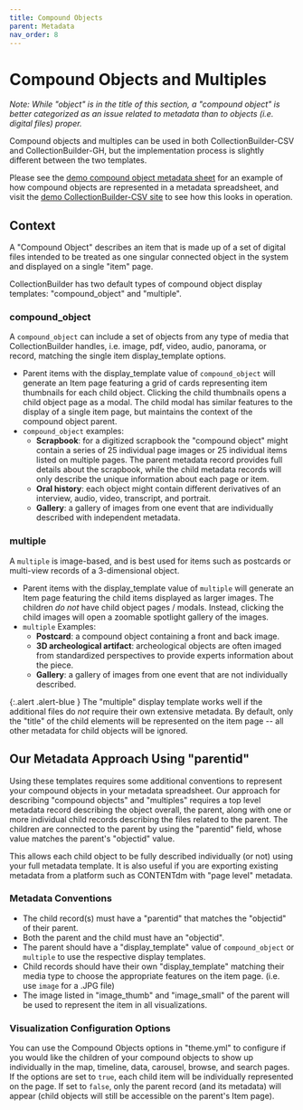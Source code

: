 ```yaml
---
title: Compound Objects
parent: Metadata
nav_order: 8
---
```

# Compound Objects and Multiples

_Note: While "object" is in the title of this section, a "compound object" is better categorized as an issue related to metadata than to objects (i.e. digital files) proper._

Compound objects and multiples can be used in both CollectionBuilder-CSV and CollectionBuilder-GH, but the implementation process is slightly different between the two templates. 

Please see the [demo compound object metadata sheet](https://docs.google.com/spreadsheets/d/1UNwl02r3fB-ybiKqb3SY4K30Tf4_rY_NOv5_o5WtVoY/edit?usp=sharing) for an example of how compound objects are represented in a metadata spreadsheet, and visit the [demo CollectionBuilder-CSV site](https://compound-1lqv.onrender.com/) to see how this looks in operation. 

## Context

A "Compound Object" describes an item that is made up of a set of digital files intended to be treated as one singular connected object in the system and displayed on a single "item" page. 

CollectionBuilder has two default types of compound object display templates: 
"compound_object" and "multiple".

### compound_object 

A `compound_object` can include a set of objects from any type of media that CollectionBuilder handles, i.e. image, pdf, video, audio, panorama, or record, matching the single item display_template options. 

- Parent items with the display_template value of `compound_object` will generate an Item page featuring a grid of cards representing item thumbnails for each child object. Clicking the child thumbnails opens a child object page as a modal. The child modal has similar features to the display of a single item page, but maintains the context of the compound object parent. 
- `compound_object` examples:
    - **Scrapbook**: for a digitized scrapbook the "compound object" might contain a series of 25 individual page images or 25 individual items listed on multiple pages. The parent metadata record provides full details about the scrapbook, while the child metadata records will only describe the unique information about each page or item. 
    - **Oral history**: each object might contain different derivatives of an interview, audio, video, transcript, and portrait.
    - **Gallery**: a gallery of images from one event that are individually described with independent metadata.

### multiple

A `multiple` is image-based, and is best used for items such as postcards or multi-view records of a 3-dimensional object. 

- Parent items with the display_template value of `multiple` will generate an Item page featuring the child items displayed as larger images. The children *do not* have child object pages / modals. Instead, clicking the child images will open a zoomable spotlight gallery of the images.
- `multiple` Examples: 
    - **Postcard**: a compound object containing a front and back image. 
    - **3D archeological artifact**: archeological objects are often imaged from standardized perspectives to provide experts information about the piece.
    - **Gallery**: a gallery of images from one event that are not individually described.

{:.alert .alert-blue }
The "multiple" display template works well if the additional files do *not* require their own extensive metadata. By default, only the "title" of the child elements will be represented on the item page -- all other metadata for child objects will be ignored. 

## Our Metadata Approach Using "parentid"

Using these templates requires some additional conventions to represent your compound objects in your metadata spreadsheet.
Our approach for describing "compound objects" and "multiples" requires a top level metadata record describing the object overall, the parent, along with one or more individual child records describing the files related to the parent. 
The children are connected to the parent by using the "parentid" field, whose value matches the parent's "objectid" value.

This allows each child object to be fully described individually (or not) using your full metadata template. It is also useful if you are exporting existing metadata from a platform such as CONTENTdm with "page level" metadata.

### Metadata Conventions

- The child record(s) must have a "parentid" that matches the "objectid" of their parent.
- Both the parent and the child must have an "objectid".
- The parent should have a "display_template" value of `compound_object` or `multiple` to use the respective display templates.
- Child records should have their own "display_template" matching their media type to choose the appropriate features on the item page. (i.e. use `image` for a .JPG file)
- The image listed in "image_thumb" and "image_small" of the parent will be used to represent the item in all visualizations.

### Visualization Configuration Options

You can use the Compound Objects options in "theme.yml" to configure if you would like the children of your compound objects to show up individually in the map, timeline, data, carousel, browse, and search pages.
If the options are set to `true`, each child item will be individually represented on the page.
If set to `false`, only the parent record (and its metadata) will appear (child objects will still be accessible on the parent's Item page). 
